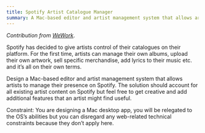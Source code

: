```yaml
---
title: Spotify Artist Catalogue Manager
summary: A Mac-based editor and artist management system that allows artists to manage their presence on Spotify. The solution should account for all existing artist content on Spotify but feel free to get creative and add additional features that an artist might find useful.
---
```


_Contribution from [WeWork](https://blog.prototypr.io/product-design-exercises-we-use-at-wework-interviews-2ee1f5a57319)_. 

Spotify has decided to give artists control of their catalogues on their platform. For the first time, artists can manage their own albums, upload their own artwork, sell specific merchandise, add lyrics to their music etc. and it’s all on their own terms.

Design a Mac-based editor and artist management system that allows artists to manage their presence on Spotify. The solution should account for all existing artist content on Spotify but feel free to get creative and add additional features that an artist might find useful.

Constraint: You are designing a Mac desktop app, you will be relegated to the OS’s abilities but you can disregard any web-related technical constraints because they don’t apply here.
